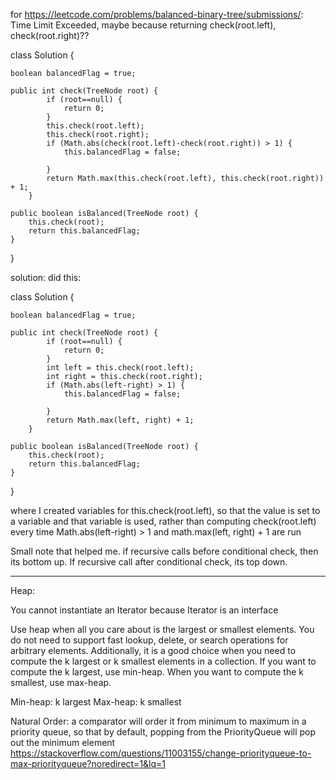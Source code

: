 for https://leetcode.com/problems/balanced-binary-tree/submissions/: Time Limit Exceeded, maybe because returning
check(root.left), check(root.right)??

class Solution {
    
    boolean balancedFlag = true;

    public int check(TreeNode root) {
            if (root==null) {
                return 0;
            }
            this.check(root.left);
            this.check(root.right);
            if (Math.abs(check(root.left)-check(root.right)) > 1) {
                this.balancedFlag = false;
                
            }
            return Math.max(this.check(root.left), this.check(root.right)) + 1;
        }
    
    public boolean isBalanced(TreeNode root) {
        this.check(root);
        return this.balancedFlag;
    }
}

solution: did this:

class Solution {
    
    boolean balancedFlag = true;

    public int check(TreeNode root) {
            if (root==null) {
                return 0;
            }
            int left = this.check(root.left);
            int right = this.check(root.right);
            if (Math.abs(left-right) > 1) {
                this.balancedFlag = false;
                
            }
            return Math.max(left, right) + 1;
        }
    
    public boolean isBalanced(TreeNode root) {
        this.check(root);
        return this.balancedFlag;
    }
}

where I created variables for this.check(root.left), so that the value is set to a variable and that variable is used, rather than computing check(root.left) every time Math.abs(left-right) > 1 and math.max(left, right) + 1 are run

Small note that helped me. if recursive calls before conditional check, then its bottom up. If recursive call after conditional check, its top down.

__________________________________________________________________________

Heap:

You cannot instantiate an Iterator because Iterator is an interface

Use heap when all you care about is the largest or smallest elements. You do not need to support fast lookup, delete, or search operations for arbitrary elements. Additionally, it is a good choice when you need to compute the k largest or k smallest elements in a collection. If you want to compute the k largest, use min-heap. When you want to compute the k smallest, use max-heap.

Min-heap: k largest
Max-heap: k smallest

Natural Order: a comparator will order it from minimum to maximum in a priority queue, so that 
by default, popping from the PriorityQueue will pop out the minimum element
https://stackoverflow.com/questions/11003155/change-priorityqueue-to-max-priorityqueue?noredirect=1&lq=1

